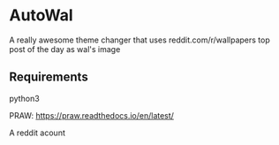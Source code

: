 # AutoWal
A really awesome theme changer that uses reddit.com/r/wallpapers top post of the day as wal's image
## Requirements
python3

PRAW: https://praw.readthedocs.io/en/latest/

A reddit acount
